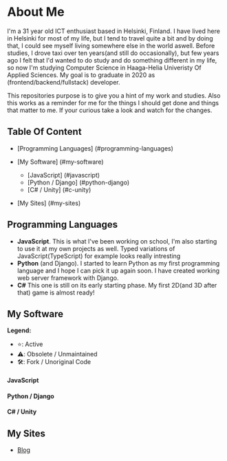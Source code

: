 # About Me

I'm a 31 year old ICT enthusiast based in Helsinki, Finland. I have lived here in Helsinki for most of my life, but I tend to travel quite a bit and by doing that, I could see myself living somewhere else in the world aswell. Before studies, I drove taxi over ten years(and still do occasionally), but few years ago I felt that I'd wanted to do study and do something different in my life, so now I'm studying Computer Science in Haaga-Helia Univeristy Of Applied Sciences. My goal is to graduate in 2020 as (frontend/backend/fullstack) developer.

This repositories purpose is to give you a hint of my work and studies. Also this works as a reminder for me for the things I should get done and things that matter to me. If your curious take a look and watch for the changes.

## Table Of Content

* [Programming Languages] (#programming-languages)
* [My Software] (#my-software)
  * [JavaScript] (#javascript)
  * [Python / Django] (#python-django)
  * [C# / Unity] (#c-unity)

* [My Sites] (#my-sites)

## Programming Languages
* **JavaScript**. This is what I've been working on school, I'm also starting to use it at my own projects as well. Typed variations of JavaScript(TypeScript) for example looks really intresting
* **Python** (and Django). I started to learn Python as my first programming language and I hope I can pick it up again soon. I have created working web server framework with Django.
* **C#** This one is still on its early starting phase. My first 2D(and 3D after that) game is almost ready!

## My Software
**Legend:**

* ⭐️: Active
* ⚠️: Obsolete / Unmaintained
* 🛠: Fork / Unoriginal Code

#### JavaScript

#### Python / Django

#### C# / Unity

## My Sites

* [Blog](https://jussilemmetyinen.me)
